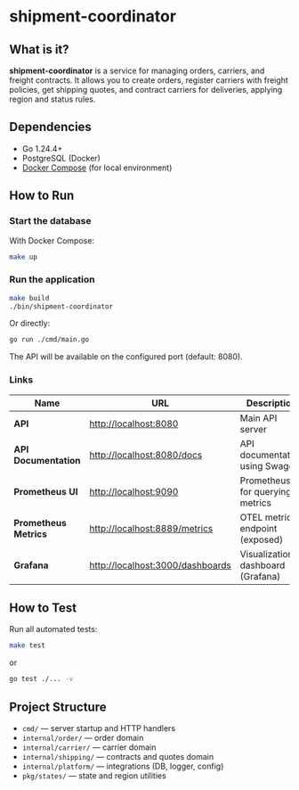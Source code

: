 # shipment-coordinator

## What is it?

**shipment-coordinator** is a service for managing orders, carriers, and freight contracts. It allows you to create orders, register carriers with freight policies, get shipping quotes, and contract carriers for deliveries, applying region and status rules.

## Dependencies

- Go 1.24.4+
- PostgreSQL (Docker)
- [Docker Compose](https://docs.docker.com/compose/) (for local environment)

## How to Run

### Start the database

With Docker Compose:

```sh
make up
```

### Run the application

```sh
make build
./bin/shipment-coordinator
```
Or directly:
```sh
go run ./cmd/main.go
```

The API will be available on the configured port (default: 8080).

### Links 

| Name                   | URL                                                            | Description                        |
|------------------------|----------------------------------------------------------------| ---------------------------------- |
| **API**                | [http://localhost:8080](http://localhost:8080)                 | Main API server                    |
| **API Documentation**  | [http://localhost:8080/docs](http://localhost:8080/docs)       | API documentation using Swagger    |
| **Prometheus UI**      | [http://localhost:9090](http://localhost:9090)                 | Prometheus UI for querying metrics |
| **Prometheus Metrics** | [http://localhost:8889/metrics](http://localhost:8889/metrics) | OTEL metrics endpoint (exposed)    |
| **Grafana**            | [http://localhost:3000/dashboards](http://localhost:3000)         | Visualization dashboard (Grafana)  |

## How to Test

Run all automated tests:

```sh
make test
```
or
```sh
go test ./... -v
```

## Project Structure

- `cmd/` — server startup and HTTP handlers
- `internal/order/` — order domain
- `internal/carrier/` — carrier domain
- `internal/shipping/` — contracts and quotes domain
- `internal/platform/` — integrations (DB, logger, config)
- `pkg/states/` — state and region utilities
